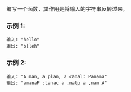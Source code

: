 编写一个函数，其作用是将输入的字符串反转过来。

### 示例 1:
```
输入: "hello"
输出: "olleh"
```
### 示例 2:
```
输入: "A man, a plan, a canal: Panama"
输出: "amanaP :lanac a ,nalp a ,nam A"
```